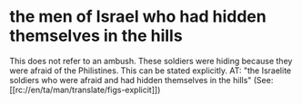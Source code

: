 # the men of Israel who had hidden themselves in the hills

This does not refer to an ambush. These soldiers were hiding because they were afraid of the Philistines. This can be stated explicitly. AT: "the Israelite soldiers who were afraid and had hidden themselves in the hills" (See: [[rc://en/ta/man/translate/figs-explicit]])

